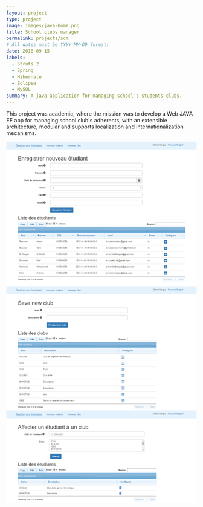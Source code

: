 ```yaml
---
layout: project
type: project
image: images/java-home.png
title: School clubs manager
permalink: projects/scm
# All dates must be YYYY-MM-DD format!
date: 2018-09-15
labels:
  - Struts 2
  - Spring
  - Hibernate
  - Eclipse
  - MySQL
summary: A java application for managing school's students clubs.
---
```



This project was academic, where the mission was to develop a Web JAVA EE app for managing school club's adherents, with an extensible architecture, modular and supports localization and internationalization mecanisms.

<img class="ui image" src="../images/java-home.png">

<img class="ui image" src="../images/java-1.png">

<img class="ui image" src="../images/java-2.png">

